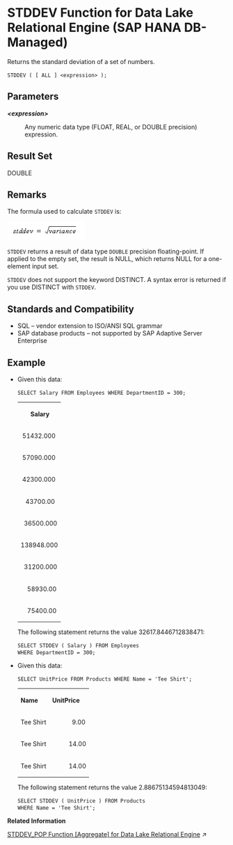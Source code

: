 <!-- loio0dde65ab55a549d3b058038134cae149 -->

# STDDEV Function for Data Lake Relational Engine \(SAP HANA DB-Managed\)

Returns the standard deviation of a set of numbers.



```
STDDEV ( [ ALL ] <expression> );
```



<a name="loio0dde65ab55a549d3b058038134cae149__section_cqh_gv5_vrb"/>

## Parameters


<dl>
<dt><b>

*<expression\>*

</b></dt>
<dd>

Any numeric data type \(FLOAT, REAL, or DOUBLE precision\) expression.



</dd>
</dl>



<a name="loio0dde65ab55a549d3b058038134cae149__section_krv_gv5_vrb"/>

## Result Set

DOUBLE



<a name="loio0dde65ab55a549d3b058038134cae149__section_y5f_hv5_vrb"/>

## Remarks

The formula used to calculate `STDDEV` is:

![The formula used by the STDDEV function to calculate standard deviation is stddev equals the square root of variance](images/stddev_gif_a16ca40.gif)

`STDDEV` returns a result of data type `DOUBLE` precision floating-point. If applied to the empty set, the result is NULL, which returns NULL for a one-element input set.

`STDDEV` does not support the keyword DISTINCT. A syntax error is returned if you use DISTINCT with `STDDEV`.



<a name="loio0dde65ab55a549d3b058038134cae149__section_pxn_3v5_vrb"/>

## Standards and Compatibility

-   SQL – vendor extension to ISO/ANSI SQL grammar
-   SAP database products – not supported by SAP Adaptive Server Enterprise



<a name="loio0dde65ab55a549d3b058038134cae149__section_ic3_jv5_vrb"/>

## Example

-   Given this data:

    ```
    SELECT Salary FROM Employees WHERE DepartmentID = 300;
    ```


    <table>
    <tr>
    <th valign="top" rowspan="1">

          Salary
    
    </th>
    </tr>
    <tr>
    <td valign="top" rowspan="1">
    
     51432.000
    
    </td>
    </tr>
    <tr>
    <td valign="top" rowspan="1">
    
     57090.000
    
    </td>
    </tr>
    <tr>
    <td valign="top" rowspan="1">
    
     42300.000
    
    </td>
    </tr>
    <tr>
    <td valign="top" rowspan="1">
    
       43700.00
    
    </td>
    </tr>
    <tr>
    <td valign="top" rowspan="1">
    
      36500.000
    
    </td>
    </tr>
    <tr>
    <td valign="top" rowspan="1">
    
    138948.000
    
    </td>
    </tr>
    <tr>
    <td valign="top" rowspan="1">
    
      31200.000
    
    </td>
    </tr>
    <tr>
    <td valign="top" rowspan="1">
    
        58930.00
    
    </td>
    </tr>
    <tr>
    <td valign="top" rowspan="1">
    
        75400.00
    
    </td>
    </tr>
    </table>
    
    The following statement returns the value 32617.8446712838471:

    ```
    SELECT STDDEV ( Salary ) FROM Employees
    WHERE DepartmentID = 300;
    ```

-   Given this data:

    ```
    SELECT UnitPrice FROM Products WHERE Name = 'Tee Shirt';
    ```


    <table>
    <tr>
    <th valign="top" rowspan="1">

    Name
    
    </th>
    <th valign="top" rowspan="1">

    UnitPrice
    
    </th>
    </tr>
    <tr>
    <td valign="top" rowspan="1">
    
    Tee Shirt
    
    </td>
    <td valign="top" rowspan="1">
    
                9.00
    
    </td>
    </tr>
    <tr>
    <td valign="top" rowspan="1">
    
    Tee Shirt
    
    </td>
    <td valign="top" rowspan="1">
    
              14.00
    
    </td>
    </tr>
    <tr>
    <td valign="top" rowspan="1">
    
    Tee Shirt
    
    </td>
    <td valign="top" rowspan="1">
    
              14.00
    
    </td>
    </tr>
    </table>
    
    The following statement returns the value 2.88675134594813049:

    ```
    SELECT STDDEV ( UnitPrice ) FROM Products
    WHERE Name = 'Tee Shirt';
    ```


**Related Information**  


[STDDEV_POP Function \[Aggregate\] for Data Lake Relational Engine](https://help.sap.com/viewer/19b3964099384f178ad08f2d348232a9/2023_4_QRC/en-US/a583f35984f21015b952ffc0a8c12597.html "Computes the standard deviation of a population consisting of a numeric-expression, as a DOUBLE.") :arrow_upper_right:

